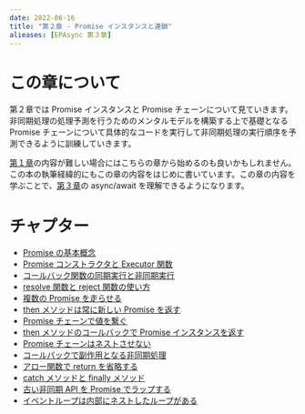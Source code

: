 ```yaml
---
date: 2022-06-16
title: "第２章 - Promise インスタンスと連鎖"
alieases: [EPAsync 第３章]
---
```


# この章について

第２章では Promise インスタンスと Promise チェーンについて見ていきます。非同期処理の処理予測を行うためのメンタルモデルを構築する上で基礎となる Promise チェーンについて具体的なコードを実行して非同期処理の実行順序を予測できるように訓練していきます。

[第１章](sec-01-epasync)の内容が難しい場合にはこちらの章から始めるのも良いかもしれません。この本の執筆経緯的にもこの章の内容をはじめに書いています。この章の内容を学ぶことで、[第３章](sec-03-epasync)の async/await を理解できるようになります。

# チャプター

- [Promise の基本概念](a-epasync-promise-basic-concept)
- [Promise コンストラクタと Executor 関数](3-epasync-promise-constructor-executor-func)
- [コールバック関数の同期実行と非同期実行](4-epasync-callback-is-sync-or-async)
- [resolve 関数と reject 関数の使い方](g-epasync-resolve-reject)
- [複数の Promise を走らせる](5-epasync-multiple-promises)
- [then メソッドは常に新しい Promise を返す](6-epasync-then-always-return-new-promise)
- [Promise チェーンで値を繋ぐ](7-epasync-pass-value-to-the-next-chain)
- [then メソッドのコールバックで Promise インスタンスを返す](8-epasync-return-promise-in-then-callback)
- [Promise チェーンはネストさせない](9-epasync-dont-next-promise-chain)
- [コールバックで副作用となる非同期処理](10-epasync-dont-use-side-effect)
- [アロー関数で return を省略する](11-epasync-omit-return-by-arrow-shortcut)
- [catch メソッドと finally メソッド](h-epasync-catch-finally)
- [古い非同期 API を Promise でラップする](12-epasync-wrapping-macrotask)
- [イベントループは内部にネストしたループがある](13-epasync-loop-is-nested)

